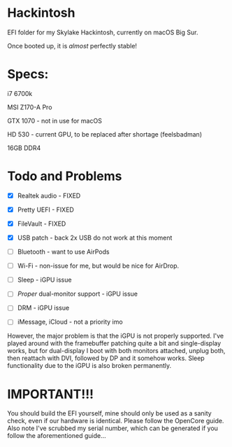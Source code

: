 # Hackintosh
EFI folder for my Skylake Hackintosh, currently on macOS Big Sur.

Once booted up, it is *almost* perfectly stable!


# Specs:
i7 6700k

MSI Z170-A Pro

GTX 1070 - not in use for macOS

HD 530 - current GPU, to be replaced after shortage (feelsbadman)

16GB DDR4

# Todo and Problems
- [x] Realtek audio - FIXED
- [x] Pretty UEFI - FIXED
- [x] FileVault - FIXED
- [x] USB patch - back 2x USB do not work at this moment
- [ ] Bluetooth - want to use AirPods
- [ ] Wi-Fi - non-issue for me, but would be nice for AirDrop.
- [ ] Sleep - iGPU issue
- [ ] *Proper* dual-monitor support - iGPU issue
- [ ] DRM - iGPU issue
- [ ] iMessage, iCloud - not a priority imo


However, the major problem is that the iGPU is not properly supported. I've played around with the framebuffer patching quite a bit and single-display works, but for dual-display I boot with both monitors attached, unplug both, then reattach with DVI, followed by DP and it somehow works. Sleep functionality due to the iGPU is also broken permanently. 

# IMPORTANT!!! #
You should build the EFI yourself, mine should only be used as a sanity check, even if our hardware is identical. Please follow the OpenCore guide. Also note I've scrubbed my serial number, which can be generated if you follow the aforementioned guide...

